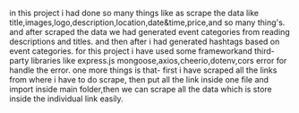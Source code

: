in this project i had done so many things like as
scrape the data like title,images,logo,description,location,date&time,price,and so many thing's.
and after scraped the data we had generated event categories from reading descriptions and titles.
and then after i had generated hashtags based on event categories.
for this project i have used some frameworkand third-party libraries  like  express.js mongoose,axios,cheerio,dotenv,cors error for handle the error.
one more things is that- first i have scraped all the links from where i have to do scrape, then put all the link inside one file and import inside main folder,then we can scrape all the data which is store inside the individual link easily.
